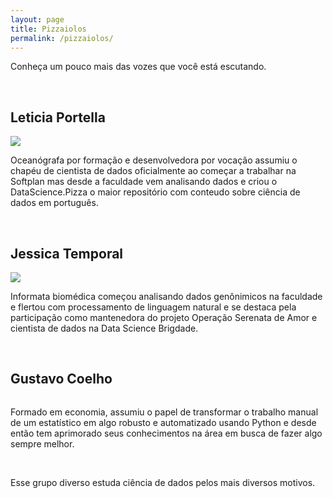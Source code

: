```yaml
---
layout: page
title: Pizzaiolos
permalink: /pizzaiolos/
---
```


Conheça um pouco mais das vozes que você está escutando.

<br>
<div class="row">
  <h2>Leticia Portella</h2>
  <div class="pizzaiolo-img">
    <img src="https://pbs.twimg.com/profile_images/917141735528189952/YL2gKqFJ_400x400.jpg">
  </div>
  <div class="pizzaiolo-description">
    <p>Oceanógrafa por formação e desenvolvedora por vocação assumiu o chapéu de cientista de dados oficialmente ao começar a trabalhar na Softplan mas desde a faculdade vem analisando dados e criou o DataScience.Pizza o maior repositório com conteudo sobre ciência de dados em português.</p>
  </div>
</div>
<br>
<div class="row">
  <h2>Jessica Temporal</h2>
  <div class="pizzaiolo-img">
  <img src="https://pbs.twimg.com/profile_images/927004212239765506/-uSPAJyo_400x400.jpg">
  </div>
  <div class="pizzaiolo-description">
    <p>Informata biomédica começou analisando dados genônimicos na faculdade e flertou com processamento de linguagem natural e se destaca pela participação como mantenedora do projeto Operação Serenata de Amor e cientista de dados na Data Science Brigdade.</p>
  </div>
</div>
<br>
<div class="row">
  <h2>Gustavo Coelho</h2>
  <div class="pizzaiolo-img">
  <img src="">
  </div>
  <div class="pizzaiolo-description">
    <p>Formado em economia, assumiu o papel de transformar o trabalho manual de um estatístico em algo robusto e automatizado usando Python e desde então tem aprimorado seus conhecimentos na área em busca de fazer algo sempre melhor.</p>
  </div>
</div>
<br>

Esse grupo diverso estuda ciência de dados pelos mais diversos motivos.
